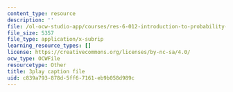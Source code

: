 ```yaml
---
content_type: resource
description: ''
file: /ol-ocw-studio-app/courses/res-6-012-introduction-to-probability-spring-2018/c839a793878d5ff67161eb9b058d989c_IX9ajyOxI.srt
file_size: 5357
file_type: application/x-subrip
learning_resource_types: []
license: https://creativecommons.org/licenses/by-nc-sa/4.0/
ocw_type: OCWFile
resourcetype: Other
title: 3play caption file
uid: c839a793-878d-5ff6-7161-eb9b058d989c
---
```

